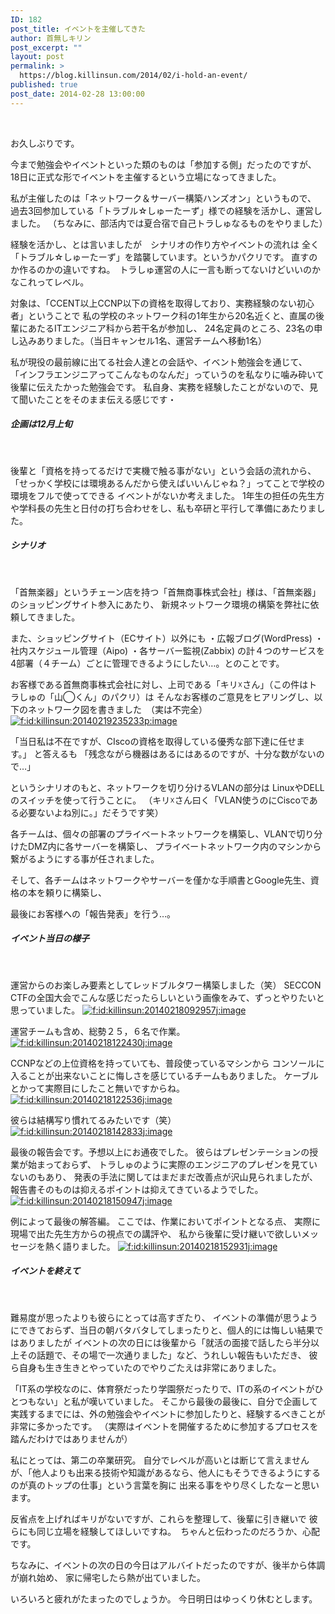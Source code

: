```yaml
---
ID: 182
post_title: イベントを主催してきた
author: 首無しキリン
post_excerpt: ""
layout: post
permalink: >
  https://blog.killinsun.com/2014/02/i-hold-an-event/
published: true
post_date: 2014-02-28 13:00:00
---
```

&nbsp;
<div class="section">

お久しぶりです。

今まで勉強会やイベントといった類のものは「参加する側」だったのですが、
18日に正式な形でイベントを主催するという立場になってきました。


私が主催したのは「ネットワーク＆サーバー構築ハンズオン」というもので、
過去3回参加している「トラブル☆しゅーたーず」様での経験を活かし、運営しました。
（ちなみに、部活内では夏合宿で自己トラしゅなるものをやりました）

経験を活かし、とは言いましたが　シナリオの作り方やイベントの流れは
全く「トラブル☆しゅーたーず」を踏襲しています。というかパクリです。
直すのか作るのかの違いですね。　トラしゅ運営の人に一言も断ってないけどいいのかなこれってレベル。


対象は、「CCENT以上CCNP以下の資格を取得しており、実務経験のない初心者」ということで
私の学校のネットワーク科の1年生から20名近くと、直属の後輩にあたるITエンジニア科から若干名が参加し、
24名定員のところ、23名の申し込みありました。（当日キャンセル1名、運営チームへ移動1名）

私が現役の最前線に出てる社会人達との会話や、イベント勉強会を通じて、
「インフラエンジニアってこんなものなんだ」っていうのを私なりに噛み砕いて後輩に伝えたかった勉強会です。
私自身、実務を経験したことがないので、見て聞いたことをそのまま伝える感じです・
<h5>企画は12月上旬</h5>
&nbsp;

後輩と「資格を持ってるだけで実機で触る事がない」という会話の流れから、
「せっかく学校には環境あるんだから使えばいいんじゃね？」ってことで学校の環境をフルで使ってできる
イベントがないか考えました。
1年生の担任の先生方や学科長の先生と日付の打ち合わせをし、私も卒研と平行して準備にあたりました。
<h5>シナリオ</h5>
&nbsp;

「首無楽器」というチェーン店を持つ「首無商事株式会社」様は、「首無楽器」のショッピングサイト参入にあたり、
新規ネットワーク環境の構築を弊社に依頼してきました。

また、ショッピングサイト（ECサイト）以外にも
・広報ブログ(WordPress)
・社内スケジュール管理（Aipo)
・各サーバー監視(Zabbix)
の計４つのサービスを4部署（４チーム）ごとに管理できるようにしたい…。とのことです。

お客様である首無商事株式会社に対し、上司である「キリ☓さん」（この件はトラしゅの「山◯くん」のパクリ）は
そんなお客様のご意見をヒアリングし、以下のネットワーク図を書きました　（実は不完全）
<a class="hatena-fotolife" href="http://f.hatena.ne.jp/killinsun/20140219235233" target="_blank" rel="noopener noreferrer"><img class="hatena-fotolife" title="f:id:killinsun:20140219235233p:image" src="https://cdn-ak.f.st-hatena.com/images/fotolife/k/killinsun/20140219/20140219235233.png" alt="f:id:killinsun:20140219235233p:image" /></a>

「当日私は不在ですが、CIscoの資格を取得している優秀な部下達に任せます。」
と答えるも
「残念ながら機器はあるにはあるのですが、十分な数がないので…」

というシナリオのもと、ネットワークを切り分けるVLANの部分は
LinuxやDELLのスイッチを使って行うことに。
（キリ☓さん曰く「VLAN使うのにCiscoである必要ないよね別に。」だそうです笑）

各チームは、個々の部署のプライベートネットワークを構築し、VLANで切り分けたDMZ内に各サーバーを構築し、
プライベートネットワーク内のマシンから繋がるようにする事が任されました。

そして、各チームはネットワークやサーバーを僅かな手順書とGoogle先生、資格の本を頼りに構築し、

最後にお客様への「報告発表」を行う…。
<h5>イベント当日の様子</h5>
&nbsp;

運営からのお楽しみ要素としてレッドブルタワー構築しました（笑）
SECCON CTFの全国大会でこんな感じだったらしいという画像をみて、ずっとやりたいと思っていました。
<a class="hatena-fotolife" href="http://f.hatena.ne.jp/killinsun/20140218092957" target="_blank" rel="noopener noreferrer"><img class="hatena-fotolife" title="f:id:killinsun:20140218092957j:image" src="https://cdn-ak.f.st-hatena.com/images/fotolife/k/killinsun/20140218/20140218092957.jpg" alt="f:id:killinsun:20140218092957j:image" /></a>

運営チームも含め、総勢２５，６名で作業。
<a class="hatena-fotolife" href="http://f.hatena.ne.jp/killinsun/20140218122430" target="_blank" rel="noopener noreferrer"><img class="hatena-fotolife" title="f:id:killinsun:20140218122430j:image" src="https://cdn-ak.f.st-hatena.com/images/fotolife/k/killinsun/20140218/20140218122430.jpg" alt="f:id:killinsun:20140218122430j:image" /></a>

CCNPなどの上位資格を持っていても、普段使っているマシンから
コンソールに入ることが出来ないことに悔しさを感じているチームもありました。
ケーブルとかって実際目にしたこと無いですからね。
<a class="hatena-fotolife" href="http://f.hatena.ne.jp/killinsun/20140218122536" target="_blank" rel="noopener noreferrer"><img class="hatena-fotolife" title="f:id:killinsun:20140218122536j:image" src="https://cdn-ak.f.st-hatena.com/images/fotolife/k/killinsun/20140218/20140218122536.jpg" alt="f:id:killinsun:20140218122536j:image" /></a>

彼らは結構写り慣れてるみたいです（笑）
<a class="hatena-fotolife" href="http://f.hatena.ne.jp/killinsun/20140218142833" target="_blank" rel="noopener noreferrer"><img class="hatena-fotolife" title="f:id:killinsun:20140218142833j:image" src="https://cdn-ak.f.st-hatena.com/images/fotolife/k/killinsun/20140218/20140218142833.jpg" alt="f:id:killinsun:20140218142833j:image" /></a>

最後の報告会です。予想以上にお通夜でした。
彼らはプレゼンテーションの授業が始まっておらず、
トラしゅのように実際のエンジニアのプレゼンを見ていないのもあり、
発表の手法に関してはまだまだ改善点が沢山見られましたが、
報告書そのものは抑えるポイントは抑えてきているようでした。
<a class="hatena-fotolife" href="http://f.hatena.ne.jp/killinsun/20140218150947" target="_blank" rel="noopener noreferrer"><img class="hatena-fotolife" title="f:id:killinsun:20140218150947j:image" src="https://cdn-ak.f.st-hatena.com/images/fotolife/k/killinsun/20140218/20140218150947.jpg" alt="f:id:killinsun:20140218150947j:image" /></a>

例によって最後の解答編。
ここでは、作業においてポイントとなる点、
実際に現場で出た先生方からの視点での講評や、
私から後輩に受け継いで欲しいメッセージを熱く語りました。
<a class="hatena-fotolife" href="http://f.hatena.ne.jp/killinsun/20140218152931" target="_blank" rel="noopener noreferrer"><img class="hatena-fotolife" title="f:id:killinsun:20140218152931j:image" src="https://cdn-ak.f.st-hatena.com/images/fotolife/k/killinsun/20140218/20140218152931.jpg" alt="f:id:killinsun:20140218152931j:image" /></a>
<h5>イベントを終えて</h5>
&nbsp;

難易度が思ったよりも彼らにとっては高すぎたり、
イベントの準備が思うようにできておらず、当日の朝バタバタしてしまったりと、個人的には悔しい結果ではありましたが
イベントの次の日には後輩から「就活の面接で話したら半分以上その話題で、その場で一次通りました」など、うれしい報告もいただき、
彼ら自身も生き生きとやっていたのでやりごたえは非常にありました。


「IT系の学校なのに、体育祭だったり学園祭だったりで、ITの系のイベントがひとつもない」と私が嘆いていました。
そこから最後の最後に、自分で企画して実践するまでには、外の勉強会やイベントに参加したりと、経験するべきことが非常に多かったです。
（実際はイベントを開催するために参加するプロセスを踏んだわけではありませんが）

私にとっては、第二の卒業研究。
自分でレベルが高いとは断じて言えませんが、「他人よりも出来る技術や知識があるなら、他人にもそうできるようにするのが真のトップの仕事」という言葉を胸に
出来る事をやり尽くしたなーと思います。

反省点を上げればキリがないですが、これらを整理して、後輩に引き継いで
彼らにも同じ立場を経験してほしいですね。　ちゃんと伝わったのだろうか、心配です。


ちなみに、イベントの次の日の今日はアルバイトだったのですが、後半から体調が崩れ始め、
家に帰宅したら熱が出ていました。

いろいろと疲れがたまったのでしょうか。
今日明日はゆっくり休むとします。

</div>